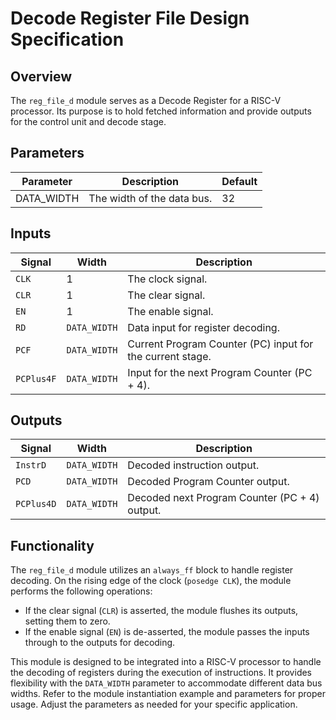 # Decode Register File Design Specification

## Overview
The `reg_file_d` module serves as a Decode Register for a RISC-V processor. Its purpose is to hold fetched information and provide outputs for the control unit and decode stage.

## Parameters
| Parameter   | Description                           | Default |
|-------------|---------------------------------------|---------|
| DATA_WIDTH  | The width of the data bus.            | 32      |

## Inputs
| Signal    | Width        | Description                                              |
|-----------|--------------|----------------------------------------------------------|
| `CLK`     | 1            | The clock signal.                                        |
| `CLR`     | 1            | The clear signal.                                        |
| `EN`      | 1            | The enable signal.                                      |
| `RD`      | `DATA_WIDTH` | Data input for register decoding.                        |
| `PCF`     | `DATA_WIDTH` | Current Program Counter (PC) input for the current stage.|
| `PCPlus4F`| `DATA_WIDTH` | Input for the next Program Counter (PC + 4).            |

## Outputs
| Signal    | Width        | Description                                              |
|-----------|--------------|----------------------------------------------------------|
| `InstrD`  | `DATA_WIDTH` | Decoded instruction output.                              |
| `PCD`     | `DATA_WIDTH` | Decoded Program Counter output.                          |
| `PCPlus4D`| `DATA_WIDTH` | Decoded next Program Counter (PC + 4) output.            |

## Functionality
The `reg_file_d` module utilizes an `always_ff` block to handle register decoding. On the rising edge of the clock (`posedge CLK`), the module performs the following operations:

- If the clear signal (`CLR`) is asserted, the module flushes its outputs, setting them to zero.
- If the enable signal (`EN`) is de-asserted, the module passes the inputs through to the outputs for decoding.

This module is designed to be integrated into a RISC-V processor to handle the decoding of registers during the execution of instructions. It provides flexibility with the `DATA_WIDTH` parameter to accommodate different data bus widths. Refer to the module instantiation example and parameters for proper usage. Adjust the parameters as needed for your specific application.
